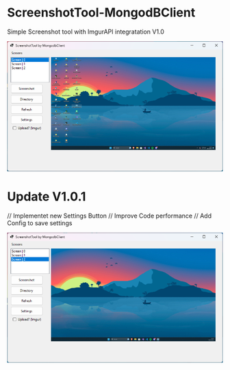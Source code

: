 # ScreenshotTool-MongodBClient

Simple Screenshot tool with ImgurAPI integratation  V1.0

<img src="image.png" alt="ERROR"> 


# Update V1.0.1

// Implementet new Settings Button
// Improve Code performance
// Add Config to save settings

<img src="update_1.png" alt="ERROR"> 
